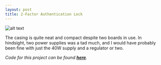 ```yaml
---
layout: post
title: 2-Factor Authentication Lock
---
```



![alt text](/assets/projects/camera.jpg)


The casing is quite neat and compact despite two boards in use. In hindsight, two power supplies was a tad much, and I would have probably been fine with just the 40W supply and a regulator or two.



*Code for this project can be found **[here](https://github.com/sshafeez/securityCamera)**.*
